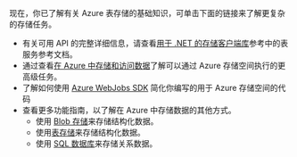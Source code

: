 现在，你已了解有关 Azure 表存储的基础知识，可单击下面的链接来了解更复杂的存储任务。

- 有关可用 API 的完整详细信息，请查看[用于 .NET 的存储客户端库](http://go.microsoft.com/fwlink/?LinkID=390731)参考中的表服务参考文档。
- 通过查看[在 Azure 中存储和访问数据](https://msdn.microsoft.com/zh-cn/library/azure/gg433040.aspx)了解可以通过 Azure 存储空间执行的更高级任务。    
- 了解如何使用 [Azure WebJobs SDK](/documentation/articles/app-service/websites-dotnet-webjobs-sdk) 简化你编写的用于 Azure 存储空间的代码
- 查看更多功能指南，以了解在 Azure 中存储数据的其他方式。
  - 使用 [Blob 存储](/documentation/articles/storage-dotnet-how-to-use-blobs)来存储结构化数据。
  - 使用[表存储](/documentation/articles/storage-dotnet-how-to-use-tables)来存储结构化数据。
  - 使用 [SQL 数据库](/documentation/articles/sql-database/sql-database-dotnet-how-to-use)来存储关系数据。

<!---HONumber=76-->